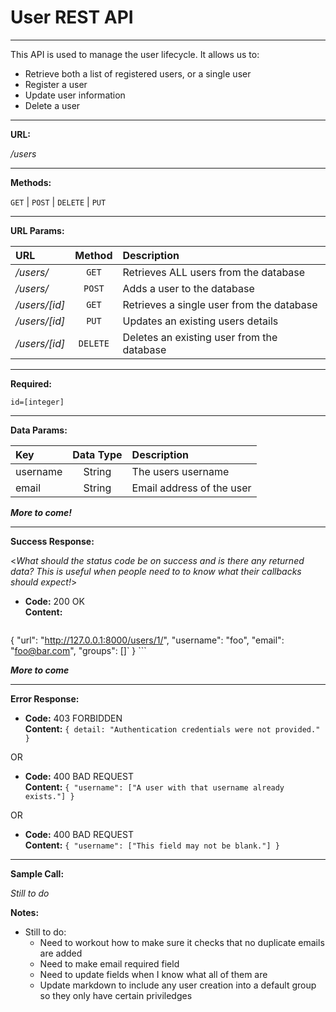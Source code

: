 # User REST API

----
This API is used to manage the user lifecycle. It allows us to:

* Retrieve both a list of registered users, or a single user
* Register a user
* Update user information
* Delete a user  

----
**URL:**

_/users_

----
**Methods:**
  
`GET` | `POST` | `DELETE` | `PUT`

----  
**URL Params:**

| URL           |     Method    | Description                                |
| :---          |     :----:    | :---                                       |
| _/users/_     |     `GET`     | Retrieves ALL users from the database      |
| _/users/_     |     `POST`    | Adds a user to the database                |
| _/users/[id]_ |     `GET`     | Retrieves a single user from the database  |
| _/users/[id]_ |     `PUT`     | Updates an existing users details          |
| _/users/[id]_ |     `DELETE`  | Deletes an existing user from the database |

----
   **Required:**
 
   `id=[integer]`

----
**Data Params:**

  |         Key          |     Data Type    |        Description          |
  | :----                 |     :----:       | :---                        |
  |     username         |      String      |  The users username         |
  |     email            |      String      |  Email address of the user  |


  **_More to come!_**

----
**Success Response:**
  
  <_What should the status code be on success and is there any returned data? This is useful when people need to to know what their callbacks should expect!_>

  * **Code:** 200 OK<br />
    **Content:** <br />
    ```
{
  "url": "http://127.0.0.1:8000/users/1/",
  "username": "foo",
  "email": "foo@bar.com",
  "groups": []`
}
    ```

**_More to come_**
 
----
**Error Response:**

  * **Code:** 403 FORBIDDEN <br />
    **Content:** `{ detail: "Authentication credentials were not provided." }`

  OR

  * **Code:** 400 BAD REQUEST <br />
    **Content:** `{ "username": ["A user with that username already exists."] }`

  OR

  * **Code:** 400 BAD REQUEST <br />
    **Content:** `{ "username": ["This field may not be blank."] }`

----
**Sample Call:**

_Still to do_

**Notes:**

* Still to do:
    * Need to workout how to make sure it checks that no duplicate emails are added
    * Need to make email required field
    * Need to update fields when I know what all of them are
    * Update markdown to include any user creation into a default group so they only have certain priviledges
